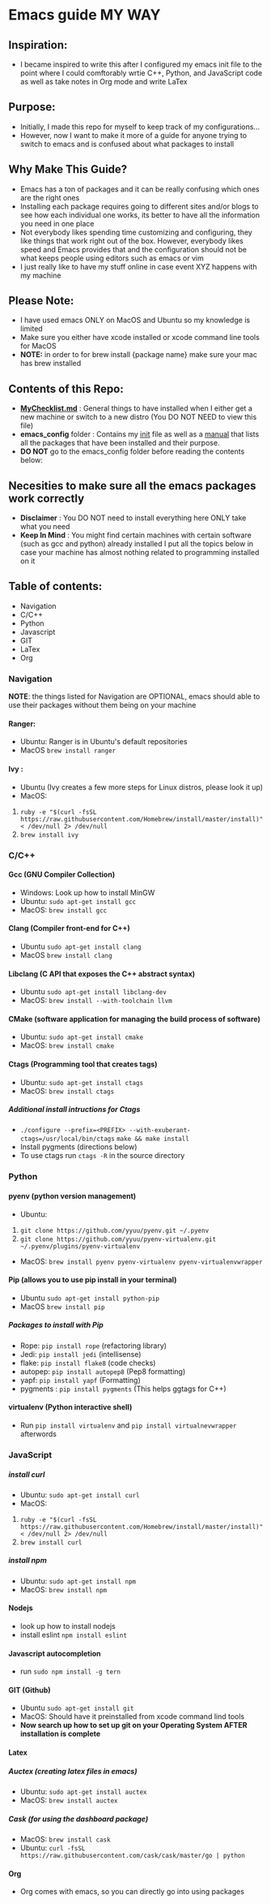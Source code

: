 # Emacs guide MY WAY

## Inspiration:
- I became inspired to write this after I configured my emacs init file to the point where I could comftorably wrtie C++, Python, and JavaScript code as well as take notes in Org mode and write LaTex

## Purpose:
- Initially, I made this repo for myself to keep track of my configurations...
- However, now I want to make it more of a guide for anyone trying to switch to emacs and is confused about what packages to install

## Why Make This Guide?
- Emacs has a ton of packages and it can be really confusing which ones are the right ones
- Installing each package requires going to different sites and/or blogs to see how each individual one works, its better to have all the information you need in one place 
- Not everybody likes spending time customizing and configuring, they like things that work right out of the box. However, everybody likes speed and Emacs provides that and the configuration should not be what keeps people using editors such as emacs or vim
- I just really like to have my stuff online in case event XYZ happens with my machine 

## Please Note: 
- I have used emacs ONLY on MacOS and Ubuntu so my knowledge is limited
- Make sure you either have xcode installed or xcode command line tools for MacOS
- **NOTE:** in order to for brew install {package name} make sure your mac has brew installed

## Contents of this Repo:
- [**MyChecklist.md**](https://github.com/marinov98/My_Emacs-Detailed_Guide/blob/master/MyChecklist.md) : General things to have installed when I either get a new machine or switch to a new distro (You DO NOT NEED to view this file) 
- **emacs_config** folder : Contains my [init](https://github.com/marinov98/My_Emacs-Detailed_Guide/blob/master/emacs_config/marinit.org) file as well as a [manual](https://github.com/marinov98/My_Emacs-Detailed_Guide/blob/master/emacs_config/README.md) that lists all the packages that have been installed and their purpose. 
- **DO NOT** go to the emacs_config folder before reading the contents below:
  
## Necesities to make sure all the emacs packages work correctly
- **Disclaimer** : You DO NOT need to install everything here ONLY take what you need
- **Keep In Mind** : You might find certain machines with certain software (such as gcc and python) already installed I put all the topics below in case your machine has almost nothing related to programming installed on it 

## Table of contents:
  - Navigation
  - C/C++
  - Python
  - Javascript
  - GIT
  - LaTex
  - Org
  
  ### Navigation 
  **NOTE**: the things listed for Navigation are OPTIONAL, emacs should able to use their packages without them being on your machine 
   #### Ranger:
  - Ubuntu: Ranger is in Ubuntu's default repositories
  - MacOS ```brew install ranger```
  #### Ivy :
  - Ubuntu (Ivy creates a few more steps for Linux distros, please look it up)
  - MacOS: 
  1. ```ruby -e "$(curl -fsSL https://raw.githubusercontent.com/Homebrew/install/master/install)" < /dev/null 2> /dev/null```
  2. ```brew install ivy```
  
  ### C/C++
  
  ####  Gcc (GNU Compiler Collection)
  - Windows: Look up how to install MinGW
  - Ubuntu: ```sudo apt-get install gcc```
  - MacOS: ```brew install gcc```
  #### Clang (Compiler front-end for C++)
  - Ubuntu ```sudo apt-get install clang```
  - MacOS ```brew install clang```
  #### Libclang (C API that exposes the C++ abstract syntax)
  - Ubuntu ```sudo apt-get install libclang-dev```
  - MacOS: ```brew install --with-toolchain llvm```
  #### CMake (software application for managing the build process of software)
  - Ubuntu: ```sudo apt-get install cmake```
  - MacOS: ```brew install cmake```
  #### Ctags (Programming tool that creates tags) 
  - Ubuntu: ```sudo apt-get install ctags```
  - MacOS: ```brew install ctags```
  ##### Additional install intructions for Ctags
  - ```./configure --prefix=<PREFIX> --with-exuberant-ctags=/usr/local/bin/ctags```
     ```make && make install```
  - Install pygments (directions below)
  - To use ctags run ```ctags -R``` in the source directory
  
  ### Python
  
  #### pyenv (python version management)
  - Ubuntu: 
  1. ```git clone https://github.com/yyuu/pyenv.git ~/.pyenv```
  2. ```git clone https://github.com/yyuu/pyenv-virtualenv.git ~/.pyenv/plugins/pyenv-virtualenv```
  - MacOS: ```brew install pyenv pyenv-virtualenv pyenv-virtualenvwrapper```
  #### Pip (allows you to use pip install in your terminal)
  - Ubuntu ```sudo apt-get install python-pip```
  - MacOS ```brew install pip```
  ##### Packages to install with Pip
  - Rope: ```pip install rope``` (refactoring library)
  - Jedi: ```pip install jedi``` (intellisense)
  - flake: ```pip install flake8``` (code checks)
  - autopep: ```pip install autopep8``` (Pep8 formatting) 
  - yapf: ```pip install yapf``` (Formatting)
  - pygments : ```pip install pygments``` (This helps ggtags for C++)
  #### virtualenv (Python interactive shell)
  - Run ```pip install virtualenv``` and ```pip install virtualnevwrapper``` afterwords
  
  ### JavaScript 
  
  ##### install curl 
  - Ubuntu: ```sudo apt-get install curl```
  - MacOS:
  1. ```ruby -e "$(curl -fsSL https://raw.githubusercontent.com/Homebrew/install/master/install)" < /dev/null 2> /dev/null```
  2. ```brew install curl``` 
  
  ##### install npm
  - Ubuntu: ```sudo apt-get install npm```
  - MacOS: ```brew install npm```
  
  #### Nodejs
  - look up how to install nodejs
  - install eslint ```npm install eslint```
  
  #### Javascript autocompletion
  - run ```sudo npm install -g tern```
  
  #### GIT (Github)
  - Ubuntu ```sudo apt-get install git```
  - MacOS: Should have it preinstalled from xcode command lind tools
  - **Now search up how to set up git on your Operating System AFTER installation is complete**
   
  #### Latex
  
  ##### Auctex (creating latex files in emacs) 
  - Ubuntu: ```sudo apt-get install auctex```
  - MacOS: ```brew install auctex```
  
  ##### Cask (for using the dashboard package)
  - MacOS: ```brew install cask```
  - Ubuntu: ```curl -fsSL https://raw.githubusercontent.com/cask/cask/master/go | python```
  
  #### Org
  - Org comes with emacs, so you can directly go into using packages 

